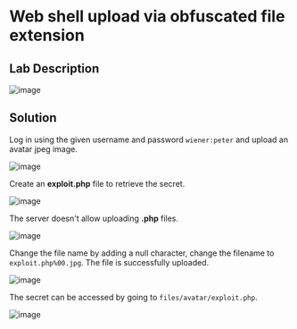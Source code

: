 # Web shell upload via obfuscated file extension

## Lab Description

![image](https://github.com/KVNuhman/Web-Security-Lab/assets/46161259/08ffb1ed-9443-48bb-bff2-3be6038f88b1)

## Solution

Log in using the given username and password `wiener:peter` and upload an avatar jpeg image.

![image](https://github.com/KVNuhman/Web-Security-Lab/assets/46161259/be22158b-7538-4b1c-8228-52b577285983)

Create an **exploit.php** file to retrieve the secret.

![image](https://github.com/KVNuhman/Web-Security-Lab/assets/46161259/eb704d28-059f-440f-9bb2-de0f1c102558)

The server doesn't allow uploading **.php** files.

![image](https://github.com/KVNuhman/Web-Security-Lab/assets/46161259/3f37bc99-4643-4ad4-80a7-264cc787859b)

Change the file name by adding a null character, change the filename to `exploit.php%00.jpg`. The file is successfully uploaded.

![image](https://github.com/KVNuhman/Web-Security-Lab/assets/46161259/cc5094ef-096a-4ce2-9363-758f10dc1640)

The secret can be accessed by going to `files/avatar/exploit.php`.

![image](https://github.com/KVNuhman/Web-Security-Lab/assets/46161259/5f4699b7-a69f-4225-b294-5d13f22a74ff)
